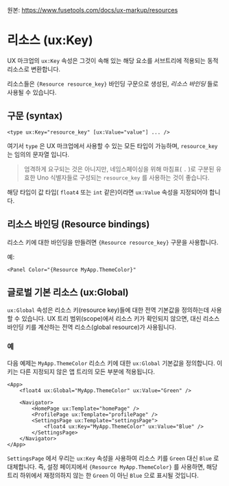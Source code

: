 원본: https://www.fusetools.com/docs/ux-markup/resources

# 리소스 (ux:Key) #

UX 마크업의 `ux:Key` 속성은 그것이 속해 있는 해당 요소를 서브트리에 적용되는 동적 리소스로 변환합니다.

리소스들은 `{Resource resource_key}` 바인딩 구문으로 생성된, *리소스 바인딩* 들로 사용될 수 있습니다.

## 구문 (syntax) ##

```
<type ux:Key="resource_key" [ux:Value="value"] ... />
```

여기서 `type` 은 UX 마크업에서 사용할 수 있는 모든 타입이 가능하며, `resource_key` 는 임의의 문자열 입니다.

> 엄격하게 요구되는 것은 아니지만, 네임스페이싱을 위해 마침표( `.` )로 구분된 유효한 Uno 식별자들로 구성되는 `resource_key` 를 사용하는 것이 좋습니다.

해당 타입이 값 타입( `float4` 또는 `int` 같은)이라면 `ux:Value` 속성을 지정되어야 합니다.

## 리소스 바인딩 (Resource bindings) ##

리소스 키에 대한 바인딩을 만들려면 `{Resource resource_key}` 구문을 사용합니다.

예:

```
<Panel Color="{Resource MyApp.ThemeColor}"
```

## 글로벌 기본 리소스 (ux:Global) ##

`ux:Global` 속성은 리소스 키(resource key)들에 대한 전역 기본값을 정의하는데 사용할 수 있습니다. UX 트리 범위(scope)에서 리소스 키가 확인되지 않으면, 대신 리소스 바인딩 키를 계산하는 전역 리소스(global resource)가 사용됩니다.

### 예 ###

다음 예제는 `MyApp.ThemeColor` 리소스 키에 대한 `ux:Global` 기본값을 정의합니다. 이 키는 다른 지정되지 않은 앱 트리의 모든 부분에 적용됩니다.

```
<App>
    <float4 ux:Global="MyApp.ThemeColor" ux:Value="Green" />

    <Navigator>
        <HomePage ux:Template="homePage" />
        <ProfilePage ux:Template="profilePage" />
        <SettingsPage ux:Template="settingsPage">
            <float4 ux:Key="MyApp.ThemeColor" ux:Value="Blue" />
        </SettingsPage>
    </Navigator>
</App>
```

`SettingsPage` 에서 우리는 `ux:Key` 속성을 사용하여 리소스 키를 `Green` 대신 `Blue` 로 대체합니다. 즉, 설정 페이지에서 `{Resource MyApp.ThemeColor}` 를 사용하면, 해당 트리 하위에서 재정의하지 않는 한 `Green` 이 아닌 `Blue` 으로 표시될 것입니다.
